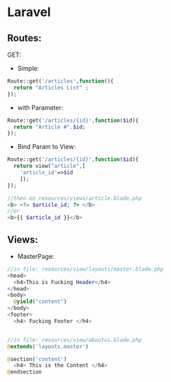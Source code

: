# Laravel

## Routes:
GET:
- Simple:
```php
Route::get('/articles',function(){
  return "Articles List" ;
});
```
- with Parameter:
```php
Route::get('/articles/{id}',function($id){
  return "Article #".$id;
});
```
- Bind Param to View:
```php
Route::get('/articles/{id}',function($id){
  return view("article",[
    'article_id'=>$id
    ]);
});

//then on resources/views/article.blade.php
<b> <?= $article_id; ?> </b>
//or
<b>{{ $article_id }}</b>
```

## Views:
- MasterPage:
```php
//in file: resources/view/layouts/master.blade.php
<head>
  <h4>This is Fucking Header</h4>
</head>
<body>
  @yield("content")
</body>
<footer>
  <h4> Fucking Footer </h4>


//in file: resources/view/aboutus.blade.php
@extends('layouts.master')

@section('content')
  <h4> This is the Content </h4>
@endsection
```

